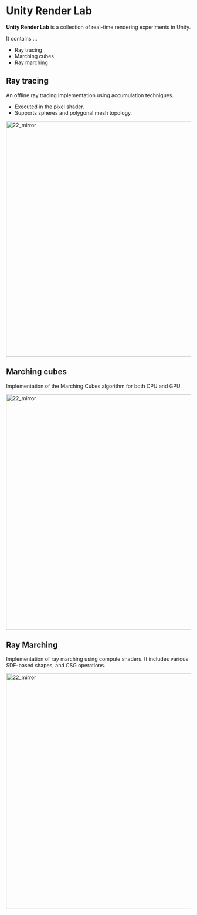# Unity Render Lab

**Unity Render Lab** is a collection of real-time rendering experiments in Unity.

It contains ...
- Ray tracing
- Marching cubes
- Ray marching

## Ray tracing

An offline ray tracing implementation using accumulation techniques.
- Executed in the pixel shader.
- Supports spheres and polygonal mesh topology.

<img width="640" alt="22_mirror" src="https://github.com/user-attachments/assets/d3522470-4593-423d-bc3b-b0a141a6c3c9" />

## Marching cubes

Implementation of the Marching Cubes algorithm for both CPU and GPU.

<img width="640" alt="22_mirror" src="https://github.com/user-attachments/assets/b32ea4aa-2617-4b99-9ccb-91ae9bca296e" />

## Ray Marching

Implementation of ray marching using compute shaders. It includes various SDF-based shapes, and CSG operations.

<img width="640" alt="22_mirror" src="https://github.com/user-attachments/assets/2b25477a-7873-4e8a-9a95-52200c9d8465" />
